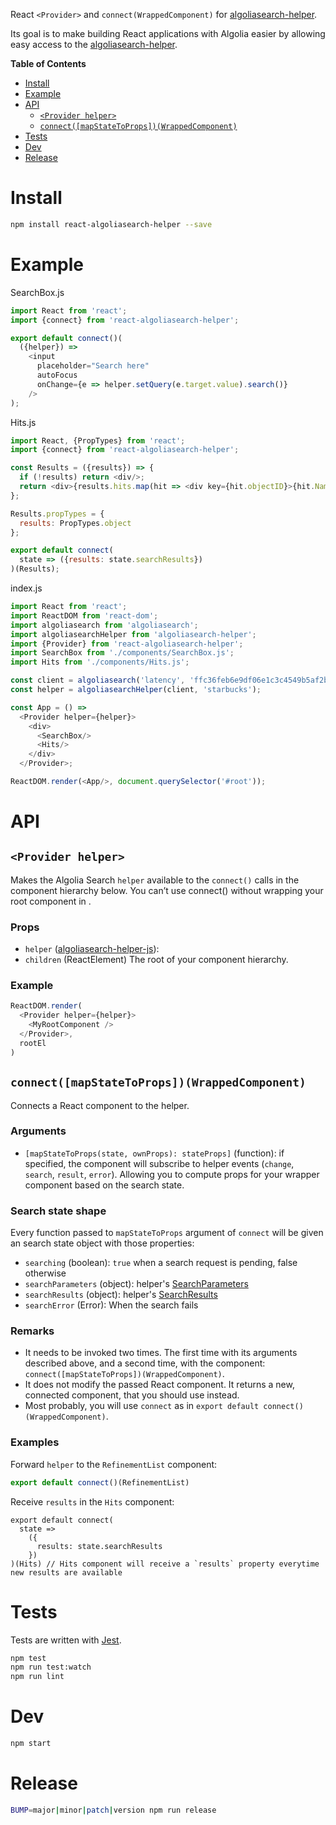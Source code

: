 React `<Provider>` and `connect(WrappedComponent)` for [algoliasearch-helper](https://community.algolia.com/algoliasearch-helper-js/).

Its goal is to make building React applications with Algolia easier by allowing easy
access to the [algoliasearch-helper](https://community.algolia.com/algoliasearch-helper-js/).

<!-- START doctoc generated TOC please keep comment here to allow auto update -->
<!-- DON'T EDIT THIS SECTION, INSTEAD RE-RUN doctoc TO UPDATE -->
**Table of Contents**

- [Install](#install)
- [Example](#example)
- [API](#api)
  - [`<Provider helper>`](#provider-helper)
  - [`connect([mapStateToProps])(WrappedComponent)`](#connectmapstatetopropswrappedcomponent)
- [Tests](#tests)
- [Dev](#dev)
- [Release](#release)

<!-- END doctoc generated TOC please keep comment here to allow auto update -->

# Install

```sh
npm install react-algoliasearch-helper --save
```

# Example

SearchBox.js
```js
import React from 'react';
import {connect} from 'react-algoliasearch-helper';

export default connect()(
  ({helper}) =>
    <input
      placeholder="Search here"
      autoFocus
      onChange={e => helper.setQuery(e.target.value).search()}
    />
);
```

Hits.js
```js
import React, {PropTypes} from 'react';
import {connect} from 'react-algoliasearch-helper';

const Results = ({results}) => {
  if (!results) return <div/>;
  return <div>{results.hits.map(hit => <div key={hit.objectID}>{hit.Name}</div>)}</div>;
};

Results.propTypes = {
  results: PropTypes.object
};

export default connect(
  state => ({results: state.searchResults})
)(Results);
```

index.js
```js
import React from 'react';
import ReactDOM from 'react-dom';
import algoliasearch from 'algoliasearch';
import algoliasearchHelper from 'algoliasearch-helper';
import {Provider} from 'react-algoliasearch-helper';
import SearchBox from './components/SearchBox.js';
import Hits from './components/Hits.js';

const client = algoliasearch('latency', 'ffc36feb6e9df06e1c3c4549b5af2b31');
const helper = algoliasearchHelper(client, 'starbucks');

const App = () =>
  <Provider helper={helper}>
    <div>
      <SearchBox/>
      <Hits/>
    </div>
  </Provider>;

ReactDOM.render(<App/>, document.querySelector('#root'));
```

# API

## `<Provider helper>`

Makes the Algolia Search `helper` available to the `connect()` calls in the component hierarchy below. You can’t use connect() without wrapping your root component in <Provider>.

### Props

* `helper` ([algoliasearch-helper-js](https://github.com/algolia/algoliasearch-helper-js)):
* `children` (ReactElement) The root of your component hierarchy.

### Example

```js
ReactDOM.render(
  <Provider helper={helper}>
    <MyRootComponent />
  </Provider>,
  rootEl
)
```

## `connect([mapStateToProps])(WrappedComponent)`

Connects a React component to the helper.

### Arguments

* `[mapStateToProps(state, ownProps): stateProps]` (function): if specified, the component will subscribe to helper events (`change`, `search`, `result`, `error`). Allowing you to compute props for your wrapper component based on the search state.

### Search state shape

Every function passed to `mapStateToProps` argument of `connect` will be given an search state object with those properties:
* `searching` (boolean): `true` when a search request is pending, false otherwise
* `searchParameters` (object): helper's [SearchParameters](https://community.algolia.com/algoliasearch-helper-js/docs/SearchParameters.html)
* `searchResults` (object): helper's [SearchResults](https://community.algolia.com/algoliasearch-helper-js/docs/SearchResults.html)
* `searchError` (Error): When the search fails

### Remarks

* It needs to be invoked two times. The first time with its arguments described above, and a second time, with the component: `connect([mapStateToProps])(WrappedComponent)`.
* It does not modify the passed React component. It returns a new, connected component, that you should use instead.
* Most probably, you will use `connect` as in `export default connect()(WrappedComponent)`.

### Examples

Forward `helper` to the `RefinementList` component:
```js
export default connect()(RefinementList)
```

Receive `results` in the `Hits` component:
```
export default connect(
  state =>
    ({
      results: state.searchResults
    })
)(Hits) // Hits component will receive a `results` property everytime new results are available
```

# Tests

Tests are written with [Jest](http://facebook.github.io/jest/).

```sh
npm test
npm run test:watch
npm run lint
```

# Dev

```sh
npm start
```

# Release

```sh
BUMP=major|minor|patch|version npm run release
```
